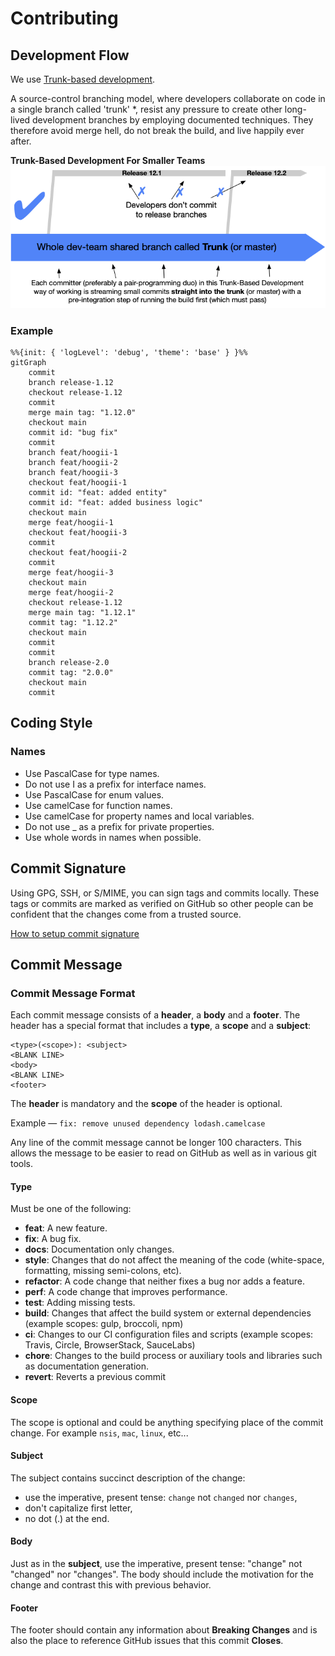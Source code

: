 # Contributing

## Development Flow

We use [Trunk-based development](https://trunkbaseddevelopment.com/).

A source-control branching model, where developers collaborate on code in a single branch called 'trunk' \*, resist any
pressure to create other long-lived development branches by employing documented techniques. They therefore avoid merge
hell, do not break the build, and live happily ever after.

**Trunk-Based Development For Smaller Teams**
![trunk1b](./docs/img/out/trunk1b.png)

### Example

```mermaid
%%{init: { 'logLevel': 'debug', 'theme': 'base' } }%%
gitGraph
    commit
    branch release-1.12
    checkout release-1.12
    commit
    merge main tag: "1.12.0"
    checkout main
    commit id: "bug fix"
    commit
    branch feat/hoogii-1
    branch feat/hoogii-2
    branch feat/hoogii-3
    checkout feat/hoogii-1
    commit id: "feat: added entity"
    commit id: "feat: added business logic"
    checkout main
    merge feat/hoogii-1
    checkout feat/hoogii-3
    commit
    checkout feat/hoogii-2
    commit
    merge feat/hoogii-3
    checkout main
    merge feat/hoogii-2
    checkout release-1.12
    merge main tag: "1.12.1"
    commit tag: "1.12.2"
    checkout main
    commit
    commit
    branch release-2.0
    commit tag: "2.0.0"
    checkout main
    commit
```

## Coding Style

### Names
- Use PascalCase for type names.
- Do not use I as a prefix for interface names.
- Use PascalCase for enum values.
- Use camelCase for function names.
- Use camelCase for property names and local variables.
- Do not use _ as a prefix for private properties.
- Use whole words in names when possible.

## Commit Signature

Using GPG, SSH, or S/MIME, you can sign tags and commits locally. These tags or commits are marked as verified on GitHub so other people can be confident that the changes come from a trusted source.


[How to setup commit signature](https://docs.github.com/en/authentication/managing-commit-signature-verification/about-commit-signature-verification)

## Commit Message

### Commit Message Format

Each commit message consists of a **header**, a **body** and a **footer**. The header has a special
format that includes a **type**, a **scope** and a **subject**:

```
<type>(<scope>): <subject>
<BLANK LINE>
<body>
<BLANK LINE>
<footer>
```

The **header** is mandatory and the **scope** of the header is optional.

Example — `fix: remove unused dependency lodash.camelcase`

Any line of the commit message cannot be longer 100 characters. This allows the message to be easier to read on GitHub
as well as in various git tools.

#### Type

Must be one of the following:

* **feat**: A new feature.
* **fix**: A bug fix.
* **docs**: Documentation only changes.
* **style**: Changes that do not affect the meaning of the code (white-space, formatting, missing semi-colons, etc).
* **refactor**: A code change that neither fixes a bug nor adds a feature.
* **perf**: A code change that improves performance.
* **test**: Adding missing tests.
* **build**: Changes that affect the build system or external dependencies (example scopes: gulp, broccoli, npm)
* **ci**: Changes to our CI configuration files and scripts (example scopes: Travis, Circle, BrowserStack, SauceLabs)
* **chore**: Changes to the build process or auxiliary tools and libraries such as documentation generation.
* **revert**: Reverts a previous commit

#### Scope

The scope is optional and could be anything specifying place of the commit change. For example `nsis`, `mac`, `linux`,
etc...

#### Subject

The subject contains succinct description of the change:

* use the imperative, present tense: `change` not `changed` nor `changes`,
* don't capitalize first letter,
* no dot (.) at the end.

#### Body

Just as in the **subject**, use the imperative, present tense: "change" not "changed" nor "changes".
The body should include the motivation for the change and contrast this with previous behavior.

#### Footer

The footer should contain any information about **Breaking Changes** and is also the place to reference GitHub issues
that this commit **Closes**.

